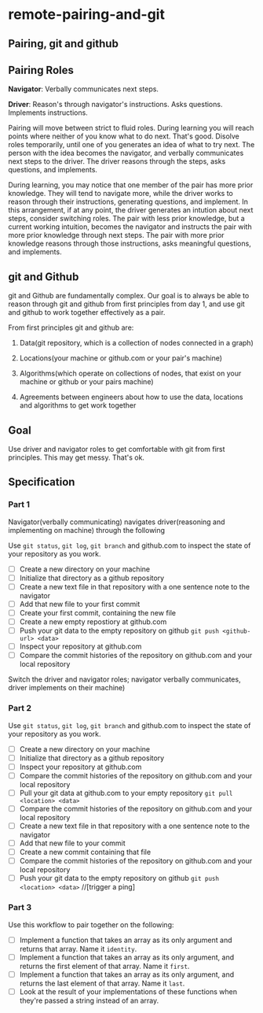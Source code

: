# remote-pairing-and-git

## Pairing, git and github

## Pairing Roles

**Navigator**: Verbally communicates next steps.

**Driver**: Reason's through navigator's instructions. Asks questions. Implements instructions. 

Pairing will move between strict to fluid roles. During learning you will reach points where neither of you know what to do next. That's good. Disolve roles temporarily, until one of you generates an idea of what to try next. The person with the idea becomes the navigator, and verbally communicates next steps to the driver. The driver reasons through the steps, asks questions, and implements.

During learning, you may notice that one member of the pair has more prior knowledge. They will tend to navigate more, while the driver works to reason through their instructions, generating questions, and implement. In this arrangement, if at any point, the driver generates an intution about next steps, consider switching roles. The pair with less prior knowledge, but a current working intuition, becomes the navigator and instructs the pair with more prior knowledge through next steps. The pair with more prior knowledge reasons through those instructions, asks meaningful questions, and implements.

## git and Github

git and Github are fundamentally complex. Our goal is to always be able to reason through git and github from first principles from day 1, and use git and github to work together effectively as a pair.

From first principles git and github are:

1. Data(git repository, which is a collection of nodes connected in a graph)

2. Locations(your machine or github.com or your pair's machine)

3. Algorithms(which operate on collections of nodes, that exist on your machine or github or your pairs machine)

4. Agreements between engineers about how to use the data, locations and algorithms to get work together

## Goal

Use driver and navigator roles to get comfortable with git from first principles. This may get messy. That's ok.

## Specification

### Part 1

Navigator(verbally communicating) navigates driver(reasoning and implementing on machine) through the following

Use `git status`, `git log`, `git branch` and github.com to inspect the state of your repository as you work.
- [ ] Create a new directory on your machine
- [ ] Initialize that directory as a github repository
- [ ] Create a new text file in that repository with a one sentence note to the navigator
- [ ] Add that new file to your first commit
- [ ] Create your first commit, containing the new file
- [ ] Create a new empty repostiory at github.com
- [ ] Push your git data to the empty repository on github `git push <github-url> <data>`
- [ ] Inspect your repository at github.com
- [ ] Compare the commit histories of the repository on github.com and your local repository

Switch the driver and navigator roles; navigator verbally communicates, driver implements on their machine)

### Part 2

Use `git status`, `git log`, `git branch` and github.com to inspect the state of your repository as you work.
- [ ] Create a new directory on your machine
- [ ] Initialize that directory as a github repository
- [ ] Inspect your repository at github.com
- [ ] Compare the commit histories of the repository on github.com and your local repository
- [ ] Pull your git data at github.com to your empty repository `git pull <location> <data>`
- [ ] Compare the commit histories of the repository on github.com and your local repository
- [ ] Create a new text file in that repository with a one sentence note to the navigator
- [ ] Add that new file to your commit
- [ ] Create a new commit containing that file
- [ ] Compare the commit histories of the repository on github.com and your local repository
- [ ] Push your git data to the empty repository on github `git push <location> <data>` //[trigger a ping] 

### Part 3

Use this workflow to pair together on the following:
- [ ] Implement a function that takes an array as its only argument and returns that array. Name it `identity`. 
- [ ] Implement a function that takes an array as its only argument, and returns the first element of that array. Name it `first`.
- [ ] Implement a function that takes an array as its only argument, and returns the last element of that array. Name it `last`.
- [ ] Look at the result of your implementations of these functions when they're passed a string instead of an array.
